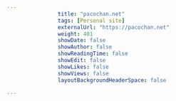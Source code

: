 ---
                title: "pacochan.net"
                tags: [Personal site]
                externalUrl: "https://pacochan.net"
                weight: 401
                showDate: false
                showAuthor: false
                showReadingTime: false
                showEdit: false
                showLikes: false
                showViews: false
                layoutBackgroundHeaderSpace: false
                ---
